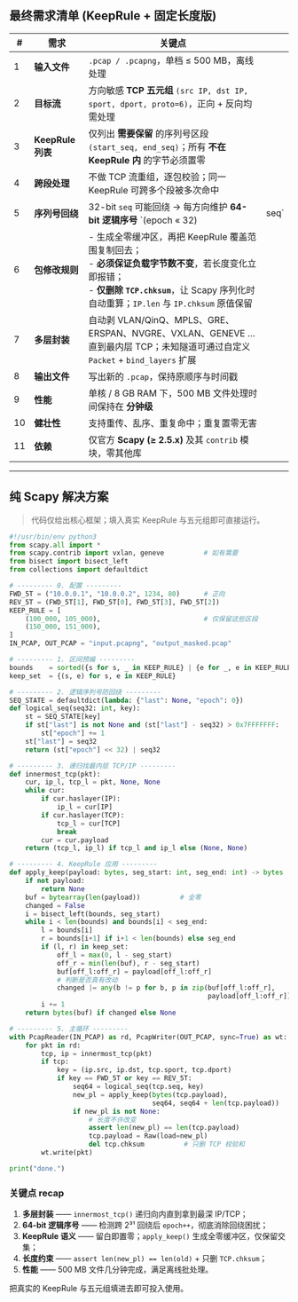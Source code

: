 ## 最终需求清单 (KeepRule + 固定长度版)

| #  | 需求              | 关键点                                                                                                                                      |       |
| -- | --------------- | ---------------------------------------------------------------------------------------------------------------------------------------- | ----- |
| 1  | **输入文件**        | `.pcap / .pcapng`，单档 ≤ 500 MB，离线处理                                                                                                       |       |
| 2  | **目标流**         | 方向敏感 **TCP 五元组** `(src IP, dst IP, sport, dport, proto=6)`，正向 + 反向均需处理                                                                   |       |
| 3  | **KeepRule 列表** | 仅列出 **需要保留** 的序列号区段 `(start_seq, end_seq)`；所有 **不在 KeepRule 内** 的字节必须置零                                                                  |       |
| 4  | **跨段处理**        | 不做 TCP 流重组，逐包校验；同一 KeepRule 可跨多个段被多次命中                                                                                                   |       |
| 5  | **序列号回绕**       | 32-bit `seq` 可能回绕 → 每方向维护 **64-bit 逻辑序号** \`(epoch « 32)                                                                                 | seq\` |
| 6  | **包修改规则**       | - 生成全零缓冲区，再把 KeepRule 覆盖范围复制回去；<br> - **必须保证负载字节数不变**，若长度变化立即报错；<br> - **仅删除 `TCP.chksum`**，让 Scapy 序列化时自动重算；`IP.len` 与 `IP.chksum` 原值保留 |       |
| 7  | **多层封装**        | 自动剥 VLAN/QinQ、MPLS、GRE、ERSPAN、NVGRE、VXLAN、GENEVE … 直到最内层 TCP；未知隧道可通过自定义 `Packet` + `bind_layers` 扩展                                      |       |
| 8  | **输出文件**        | 写出新的 `.pcap`，保持原顺序与时间戳                                                                                                                   |       |
| 9  | **性能**          | 单核 / 8 GB RAM 下，500 MB 文件处理时间保持在 **分钟级**                                                                                                 |       |
| 10 | **健壮性**         | 支持重传、乱序、重复命中；重复置零无害                                                                                                                      |       |
| 11 | **依赖**          | 仅官方 **Scapy (≥ 2.5.x)** 及其 `contrib` 模块，零其他库                                                                                             |       |

---

## 纯 Scapy 解决方案

> 代码仅给出核心框架；填入真实 KeepRule 与五元组即可直接运行。

```python
#!/usr/bin/env python3
from scapy.all import *
from scapy.contrib import vxlan, geneve          # 如有需要
from bisect import bisect_left
from collections import defaultdict

# --------- 0. 配置 ---------
FWD_5T = ("10.0.0.1", "10.0.0.2", 1234, 80)      # 正向
REV_5T = (FWD_5T[1], FWD_5T[0], FWD_5T[3], FWD_5T[2])
KEEP_RULE = [
    (100_000, 105_000),                          # 仅保留这些区段
    (150_000, 151_000),
]
IN_PCAP, OUT_PCAP = "input.pcapng", "output_masked.pcap"

# --------- 1. 区间预编 ---------
bounds    = sorted({s for s, _ in KEEP_RULE} | {e for _, e in KEEP_RULE})
keep_set  = {(s, e) for s, e in KEEP_RULE}

# --------- 2. 逻辑序列号防回绕 ---------
SEQ_STATE = defaultdict(lambda: {"last": None, "epoch": 0})
def logical_seq(seq32: int, key):
    st = SEQ_STATE[key]
    if st["last"] is not None and (st["last"] - seq32) > 0x7FFFFFFF:
        st["epoch"] += 1
    st["last"] = seq32
    return (st["epoch"] << 32) | seq32

# --------- 3. 递归找最内层 TCP/IP ---------
def innermost_tcp(pkt):
    cur, ip_l, tcp_l = pkt, None, None
    while cur:
        if cur.haslayer(IP):
            ip_l = cur[IP]
        if cur.haslayer(TCP):
            tcp_l = cur[TCP]
            break
        cur = cur.payload
    return (tcp_l, ip_l) if tcp_l and ip_l else (None, None)

# --------- 4. KeepRule 应用 ---------
def apply_keep(payload: bytes, seg_start: int, seg_end: int) -> bytes | None:
    if not payload:
        return None
    buf = bytearray(len(payload))          # 全零
    changed = False
    i = bisect_left(bounds, seg_start)
    while i < len(bounds) and bounds[i] < seg_end:
        l = bounds[i]
        r = bounds[i+1] if i+1 < len(bounds) else seg_end
        if (l, r) in keep_set:
            off_l = max(0, l - seg_start)
            off_r = min(len(buf), r - seg_start)
            buf[off_l:off_r] = payload[off_l:off_r]
            # 判断是否真有改动
            changed |= any(b != p for b, p in zip(buf[off_l:off_r],
                                                  payload[off_l:off_r]))
        i += 1
    return bytes(buf) if changed else None

# --------- 5. 主循环 ---------
with PcapReader(IN_PCAP) as rd, PcapWriter(OUT_PCAP, sync=True) as wt:
    for pkt in rd:
        tcp, ip = innermost_tcp(pkt)
        if tcp:
            key = (ip.src, ip.dst, tcp.sport, tcp.dport)
            if key == FWD_5T or key == REV_5T:
                seq64 = logical_seq(tcp.seq, key)
                new_pl = apply_keep(bytes(tcp.payload),
                                    seq64, seq64 + len(tcp.payload))
                if new_pl is not None:
                    # 长度不许改变
                    assert len(new_pl) == len(tcp.payload)
                    tcp.payload = Raw(load=new_pl)
                    del tcp.chksum          # 只删 TCP 校验和
        wt.write(pkt)

print("done.")
```

### 关键点 recap

1. **多层封装** —— `innermost_tcp()` 递归向内直到拿到最深 IP/TCP；
2. **64-bit 逻辑序号** —— 检测跨 2³¹ 回绕后 `epoch++`，彻底消除回绕困扰；
3. **KeepRule 语义** —— 留白即置零；`apply_keep()` 生成全零缓冲区，仅保留交集；
4. **长度约束** —— `assert len(new_pl) == len(old)` + 只删 `TCP.chksum`；
5. **性能** —— 500 MB 文件几分钟完成，满足离线批处理。

把真实的 KeepRule 与五元组填进去即可投入使用。
